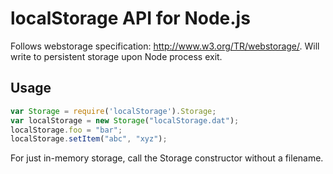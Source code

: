 # localStorage API for Node.js

Follows webstorage specification: http://www.w3.org/TR/webstorage/.
Will write to persistent storage upon Node process exit.

## Usage

```javascript
var Storage = require('localStorage').Storage;
var localStorage = new Storage("localStorage.dat");
localStorage.foo = "bar";
localStorage.setItem("abc", "xyz");
```

For just in-memory storage, call the Storage constructor without a filename.